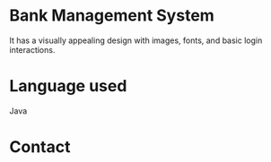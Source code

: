 # Bank Management System
It has a visually appealing design with images, fonts, and basic login interactions.
# Language used
Java
# Contact
